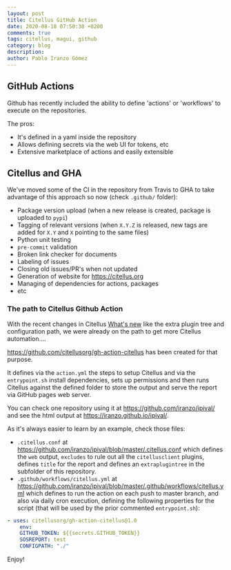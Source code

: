 ```yaml
---
layout: post
title: Citellus GitHub Action
date: 2020-08-18 07:50:38 +0200
comments: true
tags: citellus, magui, github
category: blog
description:
author: Pablo Iranzo Gómez
---
```


## GitHub Actions

Github has recently included the ability to define 'actions' or 'workflows' to execute on the repositories.

The pros:

- It's defined in a yaml inside the repository
- Allows defining secrets via the web UI for tokens, etc
- Extensive marketplace of actions and easily extensible

## Citellus and GHA

We've moved some of the CI in the repository from Travis to GHA to take advantage of this approach so now (check `.github/` folder):

- Package version upload (when a new release is created, package is uploaded to `pypi`)
- Tagging of relevant versions (when `X.Y.Z` is released, new tags are added for `X.Y` and `X` pointing to the same files)
- Python unit testing
- `pre-commit` validation
- Broken link checker for documents
- Labeling of issues
- Closing old issues/PR's when not updated
- Generation of website for <https://citellus.org>
- Managing of dependencies for actions, packages
- etc

### The path to Citellus Github Action

With the recent changes in Citellus [What's new]({tag}whatsnew) like the extra plugin tree and configuration path, we were already on the path to get more Citellus automation....

<https://github.com/citellusorg/gh-action-citellus> has been created for that purpose.

It defines via the `action.yml` the steps to setup Citellus and via the `entrypoint.sh` install dependencies, sets up permissions and then runs Citellus against the defined folder to store the output and serve the report via GitHub pages web server.

You can check one repository using it at <https://github.com/iranzo/ipival/> and see the html output at <https://iranzo.github.io/ipival/>.

As it's always easier to learn by an example, check those files:

- `.citellus.conf` at <https://github.com/iranzo/ipival/blob/master/.citellus.conf> which defines the `web` output, `excludes` to rule out all the `citellusclient` plugins, defines `title` for the report and defines an `extraplugintree` in the subfolder of this repository.
- `.github/workflows/citellus.yml` at <https://github.com/iranzo/ipival/blob/master/.github/workflows/citellus.yml> which defines to run the action on each push to master branch, and also via daily cron execution, defining the following properties for the script (that will be used by the prior commented `entrypoint.sh`):

```yaml
- uses: citellusorg/gh-action-citellus@1.0
    env:
    GITHUB_TOKEN: ${{secrets.GITHUB_TOKEN}}
    SOSREPORT: test
    CONFIGPATH: "./"
```

Enjoy!
